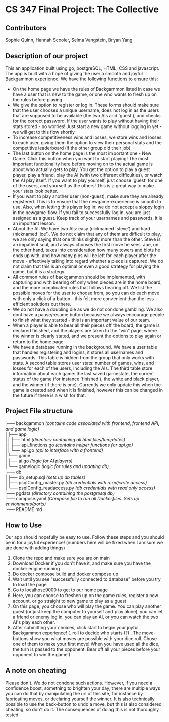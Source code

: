 # CS 347 Final Project: The Collective

## Contributors 

Sophie Quinn, Hannah Scooler, Selma Vangstein, Bryan Yang 

## Description of our project
This an application built using go, postgreSQL, HTML, CSS and javascript.
The app is built with a hope of giving the user a smooth and joyful Backgammon experience. We have the following functions to ensure this:
- On the home page we have the rules of Backgammon listed in case we have a user that is new to the game, or one who wants to fresh up on the rules before playing
- We give the option to register or log in. These forms should make sure that the user chooses a unique username, does not log in as the users that are supposed to be available (the two AIs and 'guest'), and checks for the correct password. If the user wants to play without having their stats stored - no worries! Just start a new game without logging in yet - we will get to this flow shortly
- To increase competitiveness wins and losses, we store wins and losses to each user, giving them the option to view their personal stats and the competitive leaderboard (if the other group did their job).
- The last button on the home page is the most important one - New Game. Click this button when you want to start playing! The most important functionality here before moving on to the actual game is about who actually gets to play. You get the option to play a guest player, play a friend, play the AI (with two different difficulties), or watch the AI play itself. If you want to play yourself, just choose 'guest' for one of the users, and yourself as the others! This is a great way to make your stats look better.
- If you want to play another user (non-guest), make sure they are already registered. This is to ensure that the newgame-experience is smooth to use. Also, when letting this player log in: we do not accept a sloppy login in the newgame-flow. If you fail to successfully log in, you are just assigned as a guest. Keep track of your usernames and passwords, it is an important lesson.
- About the AI: We have two AIs: easy (nicknamed 'steve') and hard (nicknamed 'joe'). We do not claim that any of them are difficult to play, we are only saying that one thinks slightly more than the other. Steve is an impatient soul, and always chooses the first move he sees. Joe, on the other hand, takes into consideration how many towers and blots he ends up with, and how many pips will be left for each player after the move - effectively taking into regard whether a piece is captured. We do not claim that this is an optimal or even a good strategy for playing the game, but it is a strategy.
- All common rules of backgammon should be implemented, with capturing and with bearing off only when pieces are in the home board, and the more complicated rules that follows bearing off. We list the possible moves for the user to choose from, so you can do each move with only a click of a button - this felt more convenient than the less efficient solutions out there.
- We do not have a doubling die as we do not condone gambling. We also dont have a pause/resume button because we always encourage people to finish what they started - this is an important value of our team. 
- When a player is able to bear all their pieces off the board, the game is declared finished, and the players are taken to the "win" page, where the winner is clearly stated, and we present the options to play again or return to the home page
- We have a database running in the background. We have a user table that handles registering and logins, it stores all usernames and passwords. This table is hidden from the group that only works with stats. A second table stores user stats: number of games, wins, and losses for each of the users, including the AIs. The third table store information about each game: the last saved gamestate, the current status of the game (for instance 'finished'), the white and black player, and the winner (if there is one). Currently we only update this when the game is created and when it is finished, however this can be changed in the future if there is a wish for that.

## Project File structure
├── backgammon _(contains code associated with frontend, frontend API, and game logic)_  
|   ├── app  
 |   |   ├── html _(directory containing all html files/templates)_  
 |   |   ├── api_finctions.go _(contains helper functions for api.go)_  
|   |   └── api.go _(api to interface with a frontend)_  
|   └── game  
|       ├── ai.go _(logic for AI players)_  
|       └── gamelogic _(logic for rules and updating db)_  
├── db  
|   ├── db_setup.sql _(sets up db tables)_  
|   ├── psqlConfig_master.py _(db credentials with read/write access)_  
|   └── psqlConfig_readaccess.py _(db credentials with read only access)_  
├── pgdata _(directory containing the postgresql db)_  
├── compose.yaml _(Compose file to run all Dockerfiles. Sets up envionments/ports)_  
└── README.md  


## How to Use 
Our app should hopefully be easy to use. Follow these steps and you should be in for a joyful experience!
(numbers here will be fixed when I am sure we are done with adding things)
1. Clone the repo and make sure you are on main
2. Download Docker if you don't have it, and make sure you have the docker engine running
3. Do docker compose build and docker compose up
4. Wait until you see "successfully connected to database" before you try to load the page
4. Go to localhost:9000 to get to our home page
5. Here, you can choose to freshen up on the game rules, register a new account, or go straight to new game to play as a guest
6. On this page, you choose who will play the game. You can play another guest (or just keep the computer to yourself and play alone), you can let a friend or enemy log in, you can play an AI, or you can watch the two AI's play each other.
7. After submitting your choices, click start to begin your joyful Backgammon experience!
(. roll to decide who starts (?) . The move-buttons show you what moves are possible with your dice roll. Chose one of them to make your first move! When you have used all the dice, the turn is passed to the opponent. Bear off all your pieces before your opponent to win the game!)

## A note on cheating
Please don't. 
We do not condone such actions. However, if you need a confidence boost, something to brighten your day, there are multiple ways you can do that by manipulating the url of this site, for instance by fabricating moves, or declaring yourself the winner. It is also technically possible to use the back-button to undo a move, but this is also considered cheating, so don't do it. The consequences of doing this is not thoroughly tested.
